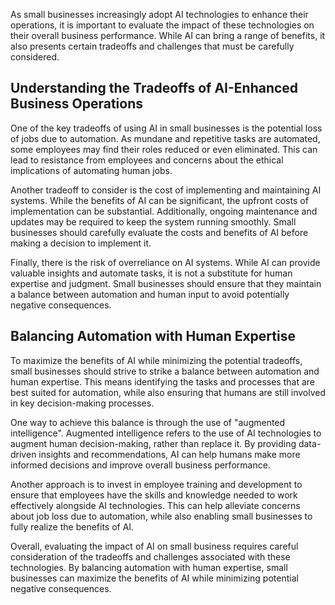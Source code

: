 
As small businesses increasingly adopt AI technologies to enhance their operations, it is important to evaluate the impact of these technologies on their overall business performance. While AI can bring a range of benefits, it also presents certain tradeoffs and challenges that must be carefully considered.

Understanding the Tradeoffs of AI-Enhanced Business Operations
--------------------------------------------------------------

One of the key tradeoffs of using AI in small businesses is the potential loss of jobs due to automation. As mundane and repetitive tasks are automated, some employees may find their roles reduced or even eliminated. This can lead to resistance from employees and concerns about the ethical implications of automating human jobs.

Another tradeoff to consider is the cost of implementing and maintaining AI systems. While the benefits of AI can be significant, the upfront costs of implementation can be substantial. Additionally, ongoing maintenance and updates may be required to keep the system running smoothly. Small businesses should carefully evaluate the costs and benefits of AI before making a decision to implement it.

Finally, there is the risk of overreliance on AI systems. While AI can provide valuable insights and automate tasks, it is not a substitute for human expertise and judgment. Small businesses should ensure that they maintain a balance between automation and human input to avoid potentially negative consequences.

Balancing Automation with Human Expertise
-----------------------------------------

To maximize the benefits of AI while minimizing the potential tradeoffs, small businesses should strive to strike a balance between automation and human expertise. This means identifying the tasks and processes that are best suited for automation, while also ensuring that humans are still involved in key decision-making processes.

One way to achieve this balance is through the use of "augmented intelligence". Augmented intelligence refers to the use of AI technologies to augment human decision-making, rather than replace it. By providing data-driven insights and recommendations, AI can help humans make more informed decisions and improve overall business performance.

Another approach is to invest in employee training and development to ensure that employees have the skills and knowledge needed to work effectively alongside AI technologies. This can help alleviate concerns about job loss due to automation, while also enabling small businesses to fully realize the benefits of AI.

Overall, evaluating the impact of AI on small business requires careful consideration of the tradeoffs and challenges associated with these technologies. By balancing automation with human expertise, small businesses can maximize the benefits of AI while minimizing potential negative consequences.
